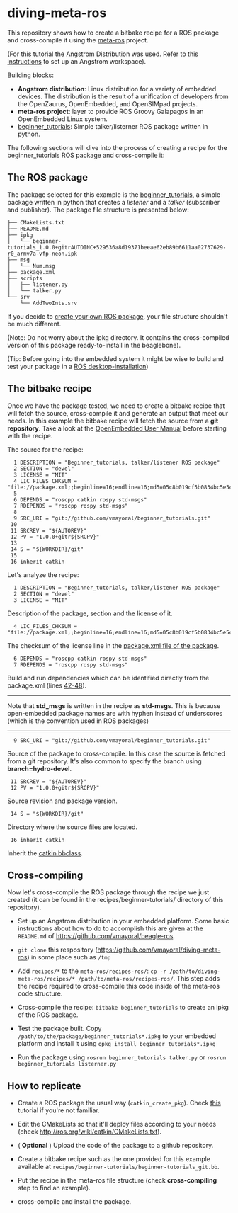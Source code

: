 diving-meta-ros
===============

This repository shows how to create a bitbake recipe for a ROS package and cross-compile it using the [meta-ros](https://github.com/bmwcarit/meta-ros) project.

(For this tutorial the Angstrom Distribution was used. Refer to this [instructions](http://www.angstrom-distribution.org/building-angstrom) to set up an Angstrom workspace).

Building blocks:
* **Angstrom distribution**: Linux distribution for a variety of embedded devices. The distribution is the result of a unification of developers from the OpenZaurus, OpenEmbedded, and OpenSIMpad projects.
* **meta-ros project**: layer to provide ROS Groovy Galapagos in an OpenEmbedded Linux system.
* [beginner_tutorials](https://github.com/vmayoral/beginner_tutorials): Simple talker/listerner ROS package written in python.

The following sections will dive into the process of creating a recipe for the beginner_tutorials ROS package and cross-compile it:

## The ROS package

The package selected for this example is the [beginner_tutorials](https://github.com/vmayoral/beginner_tutorials), a simple package written in python that creates a *listener* and a *talker* (subscriber and publisher). The package file structure is presented below:

```
├── CMakeLists.txt
├── README.md
├── ipkg 
│   └── beginner-tutorials_1.0.0+gitrAUTOINC+529536a8d19371beeae62eb89b6611aa02737629-r0_armv7a-vfp-neon.ipk
├── msg
│   └── Num.msg
├── package.xml
├── scripts
│   ├── listener.py
│   └── talker.py
└── srv
    └── AddTwoInts.srv
```


If you decide to [create your own ROS package](http://www.ros.org/wiki/ROS/Tutorials/CreatingPackage), your file structure shouldn't be much different.

(Note: Do not worry about the ipkg directory. It contains the cross-compiled version of this package ready-to-install in the beaglebone).

(Tip: Before going into the embedded system it might be wise to build and test your package in a [ROS desktop-installation](http://www.ros.org/wiki/groovy/Installation/Ubuntu))

## The bitbake recipe

Once we have the package tested, we need to create a bitbake recipe that will fetch the source, cross-compile it and generate an output that meet our needs. In this example the bitbake recipe will fetch the source from a **git repository**. Take a look at the [OpenEmbedded User Manual](https://www.google.es/url?sa=t&rct=j&q=&esrc=s&source=web&cd=1&ved=0CDMQFjAA&url=http%3A%2F%2Fopenembedded.googlecode.com%2Ffiles%2Fusermanual.pdf&ei=jK_vUeqSJsa47Abd1oHgAw&usg=AFQjCNFmStDMDs65G0lo6IdzYo4Ohv5NWQ&sig2=RyN-VxEufaDaDJR_7d-6_A&bvm=bv.49641647,d.ZGU) before starting with the recipe.

The source for the recipe:

```
  1 DESCRIPTION = "Beginner_tutorials, talker/listener ROS package"
  2 SECTION = "devel"
  3 LICENSE = "MIT"
  4 LIC_FILES_CHKSUM = "file://package.xml;;beginline=16;endline=16;md5=05c8b019cf5b0834bc5e547a14f26ca3"
  5 
  6 DEPENDS = "roscpp catkin rospy std-msgs"
  7 RDEPENDS = "roscpp rospy std-msgs"
  8 
  9 SRC_URI = "git://github.com/vmayoral/beginner_tutorials.git"
 10 
 11 SRCREV = "${AUTOREV}"
 12 PV = "1.0.0+gitr${SRCPV}"
 13 
 14 S = "${WORKDIR}/git"
 15 
 16 inherit catkin

```

Let's analyze the recipe:

```
  1 DESCRIPTION = "Beginner_tutorials, talker/listener ROS package"
  2 SECTION = "devel"
  3 LICENSE = "MIT"
```
Description of the package, section and the license of it.

```
  4 LIC_FILES_CHKSUM = "file://package.xml;;beginline=16;endline=16;md5=05c8b019cf5b0834bc5e547a14f26ca3"
```
The checksum of the license line in the [package.xml file of the package](https://github.com/vmayoral/beginner_tutorials/blob/master/package.xml#L16).

```
  6 DEPENDS = "roscpp catkin rospy std-msgs"
  7 RDEPENDS = "roscpp rospy std-msgs"
```
Build and run dependencies which can be identified directly from the package.xml (lines [42-48](https://github.com/vmayoral/beginner_tutorials/blob/master/package.xml)).

----

Note that **std_msgs** is written in the recipe as **std-msgs**. This is because open-embedded package names are with hyphen instead of underscores (which is the convention used in ROS packages)

---

```
  9 SRC_URI = "git://github.com/vmayoral/beginner_tutorials.git"
```
Source of the package to cross-compile. In this case the source is fetched from a git repository. It's also common to specify the branch using **branch=hydro-devel**.

```
 11 SRCREV = "${AUTOREV}"
 12 PV = "1.0.0+gitr${SRCPV}"
```
Source revision and package version. 

```
 14 S = "${WORKDIR}/git"
``` 
Directory where the source files are located.

```
 16 inherit catkin
```
Inherit the [catkin bbclass](https://github.com/bmwcarit/meta-ros/blob/master/classes/catkin.bbclass).


## Cross-compiling

Now let's cross-compile the ROS package through the recipe we just created (it can be found in the recipes/beginner-tutorials/ directory of this repository).

* Set up an Angstrom distribution in your embedded platform. Some basic instructions about how to do to accomplish this are given at the `README.md`
of https://github.com/vmayoral/beagle-ros.

* `git clone` this respository (https://github.com/vmayoral/diving-meta-ros) in some place such as `/tmp`

* Add `recipes/*` to the `meta-ros/recipes-ros/`: `cp -r /path/to/diving-meta-ros/recipes/* /path/to/meta-ros/recipes-ros/`. This step adds the recipe required to cross-compile this code inside of the meta-ros code structure.

* Cross-compile the recipe: `bitbake beginner_tutorials` to create an ipkg of the ROS package.

* Test the package built. Copy `/path/to/the/package/beginner_tutorials*.ipkg` to your embedded platform and install it using `opkg install beginner_tutorials*.ipkg`

* Run the package using `rosrun beginner_tutorials talker.py` or `rosrun beginner_tutorials listerner.py`

## How to replicate

* Create a ROS package the usual way (`catkin_create_pkg`). Check [this](http://www.ros.org/wiki/ROS/Tutorials/CreatingPackage) tutorial if you're not familiar.

* Edit the CMakeLists so that it'll deploy files according to your needs (check http://ros.org/wiki/catkin/CMakeLists.txt).

* ( **Optional** ) Upload the code of the package to a github repository.

* Create a bitbake recipe such as the one provided for this example available at `recipes/beginner-tutorials/beginner-tutorials_git.bb`.

* Put the recipe in the meta-ros file structure (check **cross-compiling** step to find an example).

* cross-compile and install the package. 



